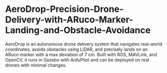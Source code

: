 # AeroDrop-Precision-Drone-Delivery-with-ARuco-Marker-Landing-and-Obstacle-Avoidance
AeroDrop is an autonomous drone delivery system that navigates real-world coordinates, avoids obstacles using LiDAR, and precisely lands on an ARuco marker with a max deviation of 7 cm. Built with ROS, MAVLink, and OpenCV, it runs in Gazebo with ArduPilot and can be deployed on real drones with minimal changes. 
